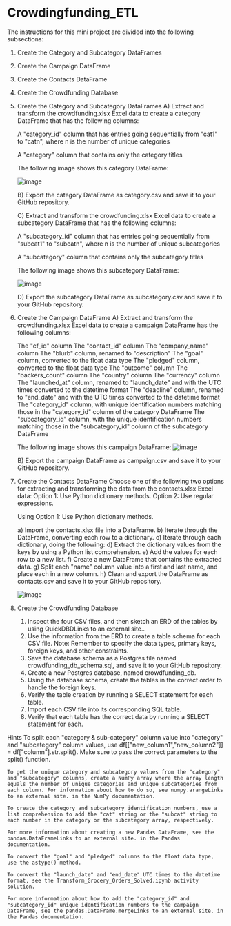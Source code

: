 # Crowdingfunding_ETL
The instructions for this mini project are divided into the following subsections:

  1) Create the Category and Subcategory DataFrames
  2) Create the Campaign DataFrame
  3) Create the Contacts DataFrame
  4) Create the Crowdfunding Database

1) Create the Category and Subcategory DataFrames
    A) Extract and transform the crowdfunding.xlsx Excel data to create a category DataFrame that has the following columns:

    A "category_id" column that has entries going sequentially from "cat1" to "catn", where n is the number of unique categories

    A "category" column that contains only the category titles

    The following image shows this category DataFrame:

    ![image](https://github.com/gsd002/Crowdingfunding_ETL/assets/144679119/d844dbae-89aa-4bfd-9903-215410f486d1)

    B) Export the category DataFrame as category.csv and save it to your GitHub repository.

    C) Extract and transform the crowdfunding.xlsx Excel data to create a subcategory DataFrame that has the following columns:

    A "subcategory_id" column that has entries going sequentially from "subcat1" to "subcatn", where n is the number of unique subcategories

    A "subcategory" column that contains only the subcategory titles

    The following image shows this subcategory DataFrame:

    ![image](https://github.com/gsd002/Crowdingfunding_ETL/assets/144679119/185c9ef1-117f-425c-a0c0-034847d7aedc)

    D) Export the subcategory DataFrame as subcategory.csv and save it to your GitHub repository.

2) Create the Campaign DataFrame
    A) Extract and transform the crowdfunding.xlsx Excel data to create a campaign DataFrame has the following columns:

      The "cf_id" column
      The "contact_id" column
      The "company_name" column
      The "blurb" column, renamed to "description"
      The "goal" column, converted to the float data type
      The "pledged" column, converted to the float data type
      The "outcome" column
      The "backers_count" column
      The "country" column
      The "currency" column
      The "launched_at" column, renamed to "launch_date" and with the UTC times converted to the datetime format
      The "deadline" column, renamed to "end_date" and with the UTC times converted to the datetime format
      The "category_id" column, with unique identification numbers matching those in the "category_id" column of the category DataFrame
      The "subcategory_id" column, with the unique identification numbers matching those in the "subcategory_id" column of the subcategory DataFrame

      The following image shows this campaign DataFrame:
      ![image](https://github.com/gsd002/Crowdingfunding_ETL/assets/144679119/d31daf3e-8700-4915-9d35-77ca9ecb496c)

    B) Export the campaign DataFrame as campaign.csv and save it to your GitHub repository.

3) Create the Contacts DataFrame
    Choose one of the following two options for extracting and transforming the data from the contacts.xlsx Excel data:
    Option 1: Use Python dictionary methods.
    Option 2: Use regular expressions.
  
    Using Option 1: Use Python dictionary methods.
  
    a) Import the contacts.xlsx file into a DataFrame.
    b) Iterate through the DataFrame, converting each row to a dictionary.
    c) Iterate through each dictionary, doing the following:
    d) Extract the dictionary values from the keys by using a Python list comprehension.
    e) Add the values for each row to a new list.
    f) Create a new DataFrame that contains the extracted data.
    g) Split each "name" column value into a first and last name, and place each in a new column.
    h) Clean and export the DataFrame as contacts.csv and save it to your GitHub repository.
  
    ![image](https://github.com/gsd002/Crowdingfunding_ETL/assets/144679119/ffa28bbb-9132-498e-a019-14661d2bd23b)

4) Create the Crowdfunding Database
    1) Inspect the four CSV files, and then sketch an ERD of the tables by using QuickDBDLinks to an external site..
    2) Use the information from the ERD to create a table schema for each CSV file.
        Note: Remember to specify the data types, primary keys, foreign keys, and other constraints.
    3) Save the database schema as a Postgres file named crowdfunding_db_schema.sql, and save it to your GitHub repository.
    4) Create a new Postgres database, named crowdfunding_db.
    5) Using the database schema, create the tables in the correct order to handle the foreign keys.
    6) Verify the table creation by running a SELECT statement for each table.
    7) Import each CSV file into its corresponding SQL table.
    8) Verify that each table has the correct data by running a SELECT statement for each.

Hints
    To split each "category & sub-category" column value into "category" and "subcategory" column values, use df[["new_column1","new_column2"]] = df["column"].str.split(). Make sure to pass the correct parameters to the split() function.
    
    To get the unique category and subcategory values from the "category" and "subcategory" columns, create a NumPy array where the array length equals the number of unique categories and unique subcategories from each column. For information about how to do so, see numpy.arangeLinks to an external site. in the NumPy documentation.
    
    To create the category and subcategory identification numbers, use a list comprehension to add the "cat" string or the "subcat" string to each number in the category or the subcategory array, respectively.
    
    For more information about creating a new Pandas DataFrame, see the pandas.DataFrameLinks to an external site. in the Pandas documentation.
    
    To convert the "goal" and "pledged" columns to the float data type, use the astype() method.
    
    To convert the "launch_date" and "end_date" UTC times to the datetime format, see the Transform_Grocery_Orders_Solved.ipynb activity solution.
    
    For more information about how to add the "category_id" and "subcategory_id" unique identification numbers to the campaign DataFrame, see the pandas.DataFrame.mergeLinks to an external site. in the Pandas documentation.

